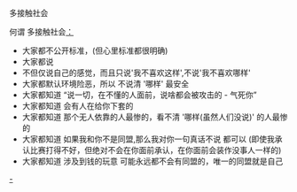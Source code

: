 
多接触社会

何谓 多接触社会[：](#ppl)
- 大家都不公开标准，(但心里标准都很明确)
- 大家都说
- 不但仅说自己的感觉，而且只说'我不喜欢这样',不说'我不喜欢哪样'
- 大家都默认环境险恶，所以 不说清 '哪样' 最安全
- 大家都知道 “说一切，在不懂的人面前，说啥都会被攻击的 - 气死你”
- 大家都知道 会有人在给你下套的
- 大家都知道 那个无人依靠的人最惨的，看不清 '哪样(虽然人们没说)' 的人最惨的
- 大家都知道 如果我和你不是同盟,那么我对你一句真话不说 都可以 (即使我承认比赛打得不好，但绝对不会在你面前承认，在你面前会装作没事人一样的)
- 大家都知道 涉及到钱的玩意 可能永远都不会有同盟的，唯一的同盟就是自己


[-](https://github.com/7900ms/000nottheater_deserted_systemsoftware/blob/master/local-window/t.md#大美女，就是树大招风)
